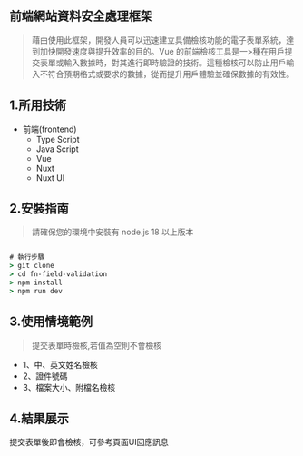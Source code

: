 ## 前端網站資料安全處理框架

> 藉由使用此框架，開發人員可以迅速建立具備檢核功能的電子表單系統，達到加快開發速度與提升效率的目的。Vue 的前端檢核工具是一>種在用戶提交表單或輸入數據時，對其進行即時驗證的技術。這種檢核可以防止用戶輸入不符合預期格式或要求的數據，從而提升用戶體驗並確保數據的有效性。
>
## 1.所用技術
* 前端(frontend)
  - Type Script
  - Java Script
  - Vue
  - Nuxt
  - Nuxt UI

## 2.安裝指南
> 請確保您的環境中安裝有 node.js 18 以上版本

```bat

# 執行步驟
> git clone
> cd fn-field-validation
> npm install
> npm run dev
```
## 3.使用情境範例
> 提交表單時檢核,若值為空則不會檢核
- 1、中、英文姓名檢核
- 2、證件號碼
- 3、檔案大小、附檔名檢核

## 4.結果展示
提交表單後即會檢核，可參考頁面UI回應訊息